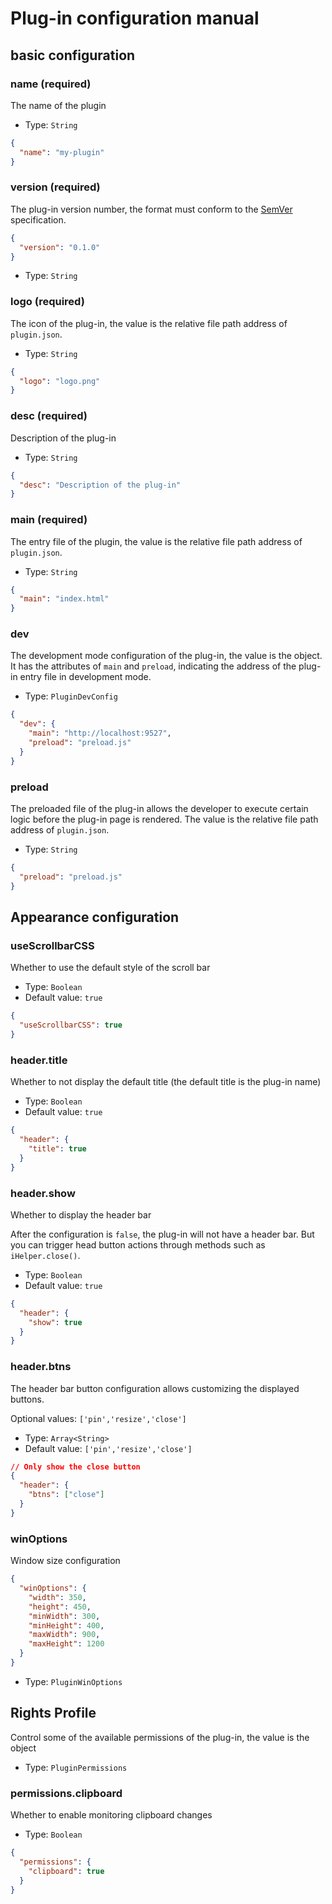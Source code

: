 # Plug-in configuration manual

##  basic configuration

### name (required)

The name of the plugin

* Type: `String`

```json
{
  "name": "my-plugin"
}
```

### version (required)

The plug-in version number, the format must conform to the [SemVer](https://github.com/FridaS/blog/issues/13) specification.

```json
{
  "version": "0.1.0"
}
```

* Type: `String`

### logo (required)

The icon of the plug-in, the value is the relative file path address of `plugin.json`.

* Type: `String`

```json
{
  "logo": "logo.png"
}
```

### desc (required)

Description of the plug-in

* Type: `String`

```json
{
  "desc": "Description of the plug-in"
}
```

### main (required)

The entry file of the plugin, the value is the relative file path address of `plugin.json`.

* Type: `String`

```json
{
  "main": "index.html"
}
```

### dev

The development mode configuration of the plug-in, the value is the object. It has the attributes of `main` and `preload`, indicating the address of the plug-in entry file in development mode.

* Type: `PluginDevConfig`

```json
{
  "dev": {
    "main": "http://localhost:9527",
    "preload": "preload.js"
  }
}
```

### preload

The preloaded file of the plug-in allows the developer to execute certain logic before the plug-in page is rendered. The value is the relative file path address of `plugin.json`.

* Type: `String`

```json
{
  "preload": "preload.js"
}
```

## Appearance configuration

### useScrollbarCSS

Whether to use the default style of the scroll bar

* Type: `Boolean`
* Default value: `true`

```json
{
  "useScrollbarCSS": true
}
```

### header.title

Whether to not display the default title (the default title is the plug-in name)

* Type: `Boolean`
* Default value: `true`

```json
{
  "header": {
    "title": true
  }
}
```

### header.show

Whether to display the header bar

After the configuration is `false`, the plug-in will not have a header bar. But you can trigger head button actions through methods such as `iHelper.close()`.

* Type: `Boolean`
* Default value: `true`

```json
{
  "header": {
    "show": true
  }
}
```

### header.btns

The header bar button configuration allows customizing the displayed buttons.

Optional values: `['pin','resize','close']`

* Type: `Array<String>`
* Default value: `['pin','resize','close']`

```json
// Only show the close button
{
  "header": {
    "btns": ["close"]
  }
}
```

### winOptions

Window size configuration

```json
{
  "winOptions": {
    "width": 350,
    "height": 450,
    "minWidth": 300,
    "minHeight": 400,
    "maxWidth": 900,
    "maxHeight": 1200
  }
}
```

* Type: `PluginWinOptions`

## Rights Profile

Control some of the available permissions of the plug-in, the value is the object

* Type: `PluginPermissions`

### permissions.clipboard

Whether to enable monitoring clipboard changes

* Type: `Boolean`

```json
{
  "permissions": {
    "clipboard": true
  }
}
```
